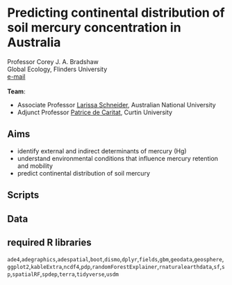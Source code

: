 # Predicting continental distribution of soil mercury concentration in Australia

Professor Corey J. A. Bradshaw<br>
Global Ecology, Flinders University<br>
<a href="mailto:corey.bradshaw@flinders.edu.au">e-mail</a><br>
<br>
<strong>Team</strong>:<br>
- Associate Professor <a href="https://researchportalplus.anu.edu.au/en/persons/larissa-schneider">Larissa Schneider</a>, Australian National University
- Adjunct Professor <a href="https://scholar.google.com.au/citations?user=O3mHBygAAAAJ&hl=en">Patrice de Caritat</a>, Curtin University

## Aims
- identify external and indirect determinants of mercury (Hg)
- understand environmental conditions that influence mercury retention and mobility
- predict continental distribution of soil mercury

## Scripts

## Data

## required R libraries
<code>ade4</code>,<code>adegraphics</code>,<code>adespatial</code>,<code>boot</code>,<code>dismo</code>,<code>dplyr</code>,<code>fields</code>,<code>gbm</code>,<code>geodata</code>,<code>geosphere</code>,<code>ggplot2</code>,<code>kableExtra</code>,<code>ncdf4</code>,<code>pdp</code>,<code>randomForestExplainer</code>,<code>rnaturalearthdata</code>,<code>sf</code>,<code>sp</code>,<code>spatialRF</code>,<code>spdep</code>,<code>terra</code>,<code>tidyverse</code>,<code>usdm</code>
